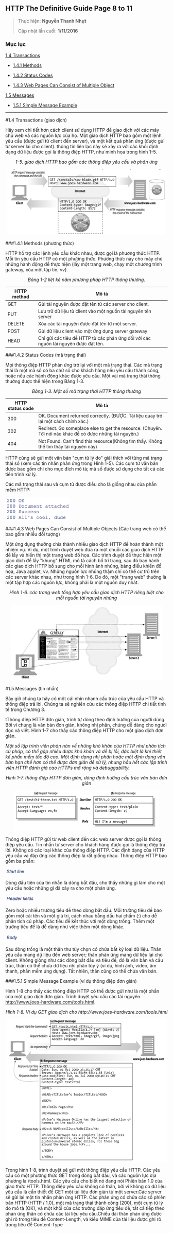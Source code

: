 ## HTTP The Definitive Guide Page 8 to 11


> 
> Thực hiện: **Nguyễn Thanh Nhựt**
> 
> Cập nhật lần cuối: **1/11/2016**

### Mục lục
[1.4 Transactions](#14)
 
- [1.4.1 Methods](#141)
 
- [1.4.2 Status Codes](#142)
 
- [1.4.3 Web Pages Can Consist of Multiple Object](#143)
 
[1.5 Messages](#15)
 
- [1.5.1 Simple Message Example](#151)

---

<a name="14"></a>
#1.4 Transactions (giao dịch)

Hãy xem chi tiết hơn cách client sử dụng HTTP để giao dịch với các máy chủ web và các nguồn lực của họ. Một giao dịch HTTP bao gồm một lệnh yêu cầu (được gửi từ client đến server), và một kết quả phản ứng (được gửi từ server lại cho client). thông tin liên lạc này sẽ xảy ra với các khối định dạng dữ liệu được gọi là thông điệp HTTP, như minh họa trong hình 1-5.

<p align="center"><em>1-5. giao dịch HTTP bao gồm các thông điệp yêu cầu và phản ứng</em></p>

<p align="center"><img src="https://github.com/thanhnhut/sysadmin_level1/blob/master/Task27_HTTP_The_Difinitive_Guide_Page_8to11/Images/1.png" /></p>

<a name="141"></a>
###1.4.1 Methods (phương thức)

HTTP hỗ trợ các lệnh yêu cầu khác nhau, được gọi là phương thức HTTP. Mỗi tin yêu cầu HTTP có một phương thức. Phương thức này cho máy chủ những hành động để thực hiện (lấy một trang web, chạy một chương trình gateway, xóa một tập tin, vv).

<p align="center"><em>Bảng 1-2 liệt kê năm phương pháp HTTP thông thường.</em></p>

|HTTP method|Mô tả|
|-----------|------|
|GET|Gửi tài nguyên được đặt tên từ các server cho client.|
|PUT|Lưu trữ dữ liệu từ client vào một nguồn tài nguyên tên server|
|DELETE|Xóa các tài nguyên được đặt tên từ một server.|
|POST|Gửi dữ liệu client vào một ứng dụng server gateway|
|HEAD|Chỉ gửi các tiêu đề HTTP từ các phản ứng đối với các nguồn tài nguyên được đặt tên.|

<a name="142"></a>
###1.4.2 Status Codes (mã trạng thái)

Mọi thông điệp HTTP phản ứng trở lại với một mã trạng thái. Các mã trạng thái là một mã số có ba chữ số cho khách hàng nếu yêu cầu thành công, hoặc nếu các hành động khác được yêu cầu. Một vài mã trạng thái thông thường được thể hiện trong Bảng 1-3.

<p align="center"><em>Bảng 1-3. Một số mã trạng thái HTTP thông thường</em></p>

|HTTP status code|Mô tả|
|-|-|
|300|OK. Document returned correctly. (ĐƯỢC. Tài liệu quay trở lại một cách chính xác.)|
|302|Redirect. Go someplace else to get the resource. (Chuyển. Tới nơi nào khác để có được những tài nguyên.)|
|404|Not Found. Can't find this resource(Không tìm thấy. Không thể tìm thấy tài nguyên này)|

HTTP cũng sẽ gửi một văn bản "cụm từ lý do" giải thích với từng mã trạng thái số (xem các tin nhắn phản ứng trong Hình 1-5). Các cụm từ văn bản được bao gồm chỉ cho mục đích mô tả; mã số được sử dụng cho tất cả các tiến trình xử lý.

Các mã trạng thái sau và cụm từ được điều cho là giống nhau của phần mềm HTTP:

![3](https://github.com/thanhnhut/sysadmin_level1/blob/master/Task27_HTTP_The_Difinitive_Guide_Page_8to11/Images/3.png)

<a name="143"></a>
###1.4.3 Web Pages Can Consist of Multiple Objects (Các trang web có thể bao gồm nhiều đối tượng)

Một ứng dụng thường chia thành nhiều giao dịch HTTP để hoàn thành một nhiệm vụ. Ví dụ, một trình duyệt web đưa ra một chuỗi các giao dịch HTTP để lấy và hiển thị một trang web đồ họa. Các trình duyệt để thực hiện một giao dịch để lấy "khung" HTML mô tả cách bố trí trang, sau đó ban hành các giao dịch HTTP bổ sung cho mỗi hình ảnh nhúng, bảng điều khiển đồ họa, Java applet, vv. Những nguồn lực nhúng thậm chí có thể cư trú trên các server khác nhau, như trong hình 1-6. Do đó, một "trang web" thường là một tập hợp các nguồn lực, không phải là một nguồn duy nhất.

<p align="center"><em>Hình 1-6. các trang web tổng hợp yêu cầu giao dịch HTTP riêng biệt cho mỗi
nguồn tài nguyên nhúng</em></p>

<p align="center"><img src="https://github.com/thanhnhut/sysadmin_level1/blob/master/Task27_HTTP_The_Difinitive_Guide_Page_8to11/Images/4.png" /></p>

<a name="15"></a>
#1.5 Messages (tin nhắn)

Bây giờ chúng ta hãy có một cái nhìn nhanh cấu trúc của yêu cầu HTTP và thông điệp trả lời. Chúng ta sẽ nghiên cứu các thông điệp HTTP chi tiết tinh tế trong Chương 3.

tThông điệp HTTP đơn giản, trình tự dòng theo định hướng của người dùng. Bởi vì chúng là văn bản đơn giản, không nhị phân, chúng dễ dàng cho người đọc và viết. Hình 1-7 cho thấy các thông điệp HTTP cho một giao dịch đơn giản.

*Một số lập trình viên phàn nàn về những khó khăn của HTTP như phân tích cú pháp, có thể gặp nhiều được khó khăn và dễ bị lỗi, đặc biệt là khi thiết kế phần mềm tốc độ cao. Một định dạng nhị phân hoặc một định dạng văn bản hạn chế hơn có thể được đơn giản để xử lý, nhưng hầu hết các lập trình viên HTTP đánh giá cao HTTPs mở rộng và debuggability.*

<p align="center"><em>Hình 1-7. thông điệp HTTP đơn giản, dòng định hướng cấu trúc văn bản đơn giản</em></p>

<p align="center"><img src="https://github.com/thanhnhut/sysadmin_level1/blob/master/Task27_HTTP_The_Difinitive_Guide_Page_8to11/Images/5.png" /></p>

Thông điệp HTTP gửi từ web client đến các web server được gọi là thông điệp yêu cầu. Tin nhắn từ server cho khách hàng được gọi là thông điệp trả lời. Không có các loại khác của thông điệp HTTP. Các định dạng của HTTP yêu cầu và đáp ứng các thông điệp là rất giống nhau. Thông điệp HTTP bao gồm ba phần:

![6](https://github.com/thanhnhut/sysadmin_level1/blob/master/Task27_HTTP_The_Difinitive_Guide_Page_8to11/Images/6.png)

Dòng đầu tiên của tin nhắn là dòng bắt đầu, cho thấy những gì làm cho một yêu cầu hoặc những gì đã xảy ra cho một phản ứng.

![7](https://github.com/thanhnhut/sysadmin_level1/blob/master/Task27_HTTP_The_Difinitive_Guide_Page_8to11/Images/7.png)

Zero hoặc nhiều trường tiêu đề theo dòng bắt đầu. Mỗi trường tiêu đề bao gồm một cái tên và một giá trị, cách nhau bằng dấu hai chấm (:) cho dễ phân tích cú pháp. Các tiêu đề kết thúc với một dòng trống. Thêm một trường tiêu đề là dễ dàng như việc thêm một dòng khác.

![8](https://github.com/thanhnhut/sysadmin_level1/blob/master/Task27_HTTP_The_Difinitive_Guide_Page_8to11/Images/8.png)

Sau dòng trống là một thân thư tùy chọn có chứa bất kỳ loại dữ liệu. Thân yêu cầu mang dữ liệu đến web server; thân phản ứng mang dữ liệu lại cho client. Không giống như các dòng bắt đầu và tiêu đề, đó là văn bản và cấu trúc, thân có thể chứa dữ liệu nhị phân tùy ý (ví dụ, hình ảnh, video, âm thanh, phần mềm ứng dụng). Tất nhiên, thân cũng có thể chứa văn bản.

<a name="151"></a>
###1.5.1 Simple Message Example (ví dụ thông điệp đơn giản)

Hình 1-8 cho thấy các thông điệp HTTP có thể được gửi như là một phần của một giao dịch đơn giản. Trình duyệt yêu cầu các tài nguyên http://www.joes-hardware.com/tools.html. 

<p align="center"><em>Hình 1-8. Ví dụ GET giao dịch cho http://www.joes-hardware.com/tools.html</em></p>


<p align="center"><img src="https://github.com/thanhnhut/sysadmin_level1/blob/master/Task27_HTTP_The_Difinitive_Guide_Page_8to11/Images/9.png" /></p>

Trong hình 1-8, trình duyệt sẽ gửi một thông điệp yêu cầu HTTP. Các yêu cầu có một phương thức GET trong dòng bắt đầu, và các nguồn lực địa phương là /tools.html. Các yêu cầu cho biết nó đang nói Phiên bản 1.0 của giao thức HTTP. Thông điệp yêu cầu không có thân, bởi vì không có dữ liệu yêu cầu là cần thiết để GET một tài liệu đơn giản từ một server.Các server sẽ gửi lại một tin nhắn phản ứng HTTP. Các phản ứng có chứa các số phiên bản HTTP (HTTP / 1.0), một mã trạng thái thành công (200), một cụm từ lý do mô tả (OK), và một khối của các trường đáp ứng tiêu đề, tất cả tiếp theo phản ứng thân có chứa các tài liệu yêu cầu.Chiều dài thân phản ứng được ghi rõ trong tiêu đề Content-Length, và kiểu MIME của tài liệu được ghi rõ trong tiêu đề Content-Type
